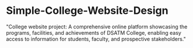 # Simple-College-Website-Design
 "College website project: A comprehensive online platform showcasing the programs, facilities, and achievements of DSATM College, enabling easy access to information for students, faculty, and prospective stakeholders."
